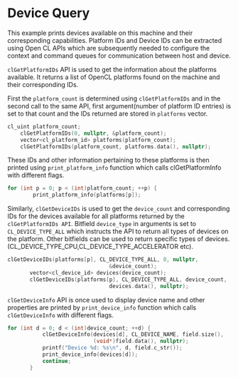 Device Query
================
This example prints devices available on this machine and their corresponding capabilities. Platform IDs and Device IDs can be extracted using Open CL APIs which are subsequently needed to configure the context and command queues for communication between host and device.

`clGetPlatformIDs` API is used to get the information about the platforms available. It returns a list of OpenCL platforms found on the machine and their corresponding IDs.

First the `platform_count` is determined using `clGetPlatformIDs` and in the second call to the same API, first argument(number of platform ID entries) is set to that count and the IDs returned are stored in `platforms` vector.
```C
cl_uint platform_count;
    clGetPlatformIDs(0, nullptr, &platform_count);
    vector<cl_platform_id> platforms(platform_count);
    clGetPlatformIDs(platform_count, platforms.data(), nullptr);
```
These IDs and other information pertaining to these platforms is then printed using `print_platform_info` function which calls clGetPlatformInfo with different flags.
```c
for (int p = 0; p < (int)platform_count; ++p) {
        print_platform_info(platforms[p]);
```        

Similarly, `clGetDeviceIDs` is used to get the `device_count` and corresponding IDs for the devices available for all platforms returned by the `clGetPlatformIDs API`. Bitfield `device_type` in arguments is set to `CL_DEVICE_TYPE_ALL` which instructs the API to return all types of devices on the platform. Other bitfields can be used to return specific types of devices.(CL_DEVICE_TYPE_CPU,CL_DEVICE_TYPE_ACCELERATOR etc).
```c
clGetDeviceIDs(platforms[p], CL_DEVICE_TYPE_ALL, 0, nullptr,
                                &device_count);
       vector<cl_device_id> devices(device_count);
       clGetDeviceIDs(platforms[p], CL_DEVICE_TYPE_ALL, device_count,
                                devices.data(), nullptr);
  ```                              


`clGetDeviceInfo` API is once used to display device name and other properties are printed by `print_device_info` function which calls `clGetDeviceInfo` with different flags.

```c++
for (int d = 0; d < (int)device_count; ++d) {
           clGetDeviceInfo(devices[d], CL_DEVICE_NAME, field.size(),
                           (void*)field.data(), nullptr);
           printf("Device %d: %s\n", d, field.c_str());
           print_device_info(devices[d]);
           continue;
       }

```
